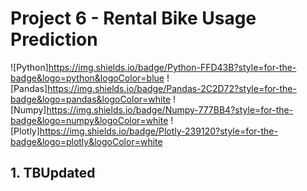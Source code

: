 # Project 6 - Rental Bike Usage Prediction

![Python]https://img.shields.io/badge/Python-FFD43B?style=for-the-badge&logo=python&logoColor=blue
![Pandas]https://img.shields.io/badge/Pandas-2C2D72?style=for-the-badge&logo=pandas&logoColor=white
![Numpy]https://img.shields.io/badge/Numpy-777BB4?style=for-the-badge&logo=numpy&logoColor=white
![Plotly]https://img.shields.io/badge/Plotly-239120?style=for-the-badge&logo=plotly&logoColor=white
<br>

## 1. TBUpdated
